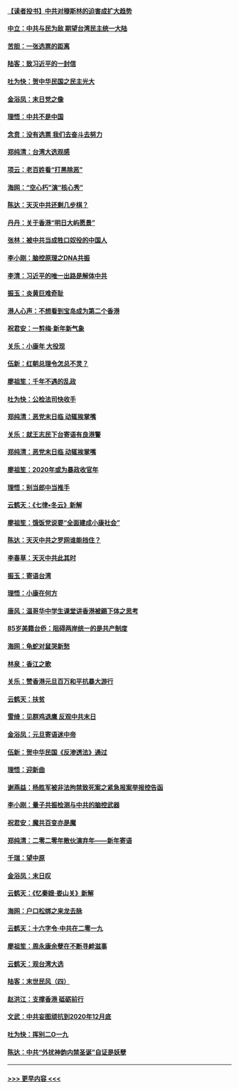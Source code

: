 #### [【读者投书】中共对穆斯林的迫害成扩大趋势](../pages/nsc993/n11791371.md?t=01142344) 
#### [中立：中共与民为敌 期望台湾民主统一大陆](../pages/nsc993/n11790392.md?t=01142344) 
#### [苦胆：一张选票的距离](../pages/nsc993/n11788914.md?t=01142344) 
#### [陆客：致习近平的一封信](../pages/nsc993/n11788867.md?t=01142344) 
#### [吐为快：贺中华民国之民主光大](../pages/nsc993/n11788618.md?t=01142344) 
#### [金浴凤：末日党之像](../pages/nsc993/n11787475.md?t=01142344) 
#### [理悟：中共不是中国](../pages/nsc993/n11787463.md?t=01142344) 
#### [念贲：没有选票  我们去奋斗去努力](../pages/nsc993/n11787398.md?t=01142344) 
#### [郑纯清：台湾大选观感](../pages/nsc993/n11786210.md?t=01142344) 
#### [项云：老百姓看“打黑除恶”](../pages/nsc993/n11785398.md?t=01142344) 
#### [海网：“空心朽”演“核心秀”](../pages/nsc993/n11783874.md?t=01142344) 
#### [陈达：天灭中共还剩几步棋？](../pages/nsc993/n11783719.md?t=01142344) 
#### [丹丹：关于香港“明日大屿愿景”](../pages/nsc993/n11783273.md?t=01142344) 
#### [张林：被中共当成牲口奴役的中国人](../pages/nsc993/n11782397.md?t=01142344) 
#### [李小刚：脑控原理之DNA共振](../pages/nsc993/n11780962.md?t=01142344) 
#### [李清：习近平的唯一出路是解体中共](../pages/nsc993/n11780866.md?t=01142344) 
#### [振玉：炎黄巨难奇耻](../pages/nsc993/n11779632.md?t=01142344) 
#### [港人心声：不想看到宝岛成为第二个香港](../pages/nsc993/n11778817.md?t=01142344) 
#### [祝君安：一剪梅‧新年新气象](../pages/nsc993/n11776340.md?t=01142344) 
#### [关乐：小康年 大役现](../pages/nsc993/n11774213.md?t=01142344) 
#### [伍新：红朝总理令怎总不灵？](../pages/nsc993/n11770813.md?t=01142344) 
#### [廖祖笙：千年不遇的乱政](../pages/nsc993/n11770373.md?t=01142344) 
#### [吐为快：公检法司快收手](../pages/nsc993/n11770359.md?t=01142344) 
#### [郑纯清：恶党末日临 动辄挨掌嘴](../pages/nsc993/n11769912.md?t=01142344) 
#### [关乐：就王志民下台寄语有良港警](../pages/nsc993/n11769903.md?t=01142344) 
#### [郑纯清：恶党末日临 动辄挨掌嘴](../pages/nsc993/n11769356.md?t=01142344) 
#### [廖祖笙：2020年或为暴政收官年](../pages/nsc993/n11768216.md?t=01142344) 
#### [理悟：别当郎中当推手](../pages/nsc993/n11768243.md?t=01142344) 
#### [云鹤天：《七律▪冬云》新解](../pages/nsc993/n11768204.md?t=01142344) 
#### [廖祖笙：饿饭党说要“全面建成小康社会”](../pages/nsc993/n11767482.md?t=01142344) 
#### [陈达：天灭中共之罗网谁能挡住？](../pages/nsc993/n11767465.md?t=01142344) 
#### [李春草：天灭中共此其时](../pages/nsc993/n11767452.md?t=01142344) 
#### [振玉：寄语台湾](../pages/nsc993/n11767432.md?t=01142344) 
#### [理悟：小康在何方](../pages/nsc993/n11767394.md?t=01142344) 
#### [唐风：温哥华中学生课堂讲香港被踢下体之思考](../pages/nsc993/n11766848.md?t=01142344) 
#### [85岁美籍台侨：阻碍两岸统一的是共产制度](../pages/nsc993/n11765043.md?t=01142344) 
#### [海网：龟蛇对鼠哭新愁](../pages/nsc993/n11764895.md?t=01142344) 
#### [林泉：香江之歌](../pages/nsc993/n11764415.md?t=01142344) 
#### [关乐：赞香港元旦百万和平抗暴大游行](../pages/nsc993/n11764382.md?t=01142344) 
#### [云鹤天：扶贫](../pages/nsc993/n11764245.md?t=01142344) 
#### [雪绮：见群鸡退鹰  反观中共末日](../pages/nsc993/n11762112.md?t=01142344) 
#### [金浴凤：元旦寄语迷中帝](../pages/nsc993/n11761788.md?t=01142344) 
#### [伍新：贺中华民国《反渗透法》通过](../pages/nsc993/n11761994.md?t=01142344) 
#### [理悟：迎新曲](../pages/nsc993/n11761152.md?t=01142344) 
#### [谢燕益：杨胜军被非法拘禁致死案之紧急报案举报控告函](../pages/nsc993/n11756134.md?t=01142344) 
#### [李小刚：量子共振检测与中共的脑控武器](../pages/nsc993/n11754518.md?t=01142344) 
#### [祝君安：魔共百变亦是魔](../pages/nsc993/n11754469.md?t=01142344) 
#### [郑纯清：二零二零年散伙演弃年——新年寄语](../pages/nsc993/n11754195.md?t=01142344) 
#### [千瑞：望中原](../pages/nsc993/n11754159.md?t=01142344) 
#### [金浴凤：末日叹](../pages/nsc993/n11752359.md?t=01142344) 
#### [云鹤天：《忆秦娥‧娄山关》新解](../pages/nsc993/n11752348.md?t=01142344) 
#### [海网：户口松绑之来龙去脉](../pages/nsc993/n11752328.md?t=01142344) 
#### [云鹤天：十六字令‧中共在二零一九](../pages/nsc993/n11752305.md?t=01142344) 
#### [廖祖笙：周永康余孽在不断寻衅滋事](../pages/nsc993/n11751013.md?t=01142344) 
#### [云鹤天：观台湾大选](../pages/nsc993/n11751007.md?t=01142344) 
#### [陆客：末世民风（四）](../pages/nsc993/n11749203.md?t=01142344) 
#### [赵洪江：支撑香港 砥砺前行](../pages/nsc993/n11748482.md?t=01142344) 
#### [文武：中共妄图顽抗到2020年12月底](../pages/nsc993/n11748446.md?t=01142344) 
#### [吐为快：挥别二O一九](../pages/nsc993/n11748411.md?t=01142344) 
#### [陈达：中共“外扰神韵内禁圣诞”自证是妖孽](../pages/nsc993/n11748226.md?t=01142344) 

----
#### [ >>> 更早内容 <<< ](../indexes/nsc993-earlier.md)
